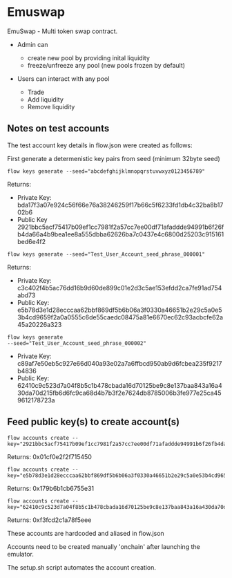 # Emuswap

EmuSwap - Multi token swap contract.

- Admin can 
    - create new pool by providing inital liquidity
    - freeze/unfreeze any pool (new pools frozen by default) 

- Users can interact with any pool
    - Trade
    - Add liquidity
    - Remove liquidity


## Notes on test accounts 

The test account key details in flow.json were created as follows:

First generate a determenistic key pairs from seed (minimum 32byte seed)

```
flow keys generate --seed="abcdefghijklmnopqrstuvwxyz0123456789"
```

Returns:
- Private Key:  	                
bda17f3a07e924c56f66e76a38246259f17b66c5f6233fd1db4c32ba8b1702b6
- Public Key 	 2921bbc5acf75417b09ef1cc7981f2a57cc7ee00df71afaddde94991b6f26fb4da66a4b9bea1ee8a555dbba62626ba7c0437e4c6800d25203c915161bed6e4f2

```
flow keys generate --seed="Test_User_Account_seed_phrase_000001"
```

Returns:
- Private Key: 	 
    c3c402f4b5ac76dd16b9d60de899c01e2d3c5ae153efdd2ca7fe91ad754abd73
- Public Key:	        e5b78d3e1d28ecccaa62bbf869df5b6b06a3f0330a46651b2e29c5a0e53b4cd9659f2a0a0555c6de55caedc08475a81e6670ec62c93acbcfe62a45a20226a323

```
flow keys generate 
--seed="Test_User_Account_seed_phrase_000002"
```

- Private Key: c89af7e50eb5c927e66d040a93e02a7a6ffbcd950ab9d6fcbea235f9217b4836
- Public Key:	 62410c9c523d7a04f8b5c1b478cbada16d70125be9c8e137baa843a16a430da70d215fb6d6fc9ca68d4b7b3f2e7624db8785006b3fe977e25ca459612178723a


## Feed public key(s) to create account(s)

```
flow accounts create --key="2921bbc5acf75417b09ef1cc7981f2a57cc7ee00df71afaddde94991b6f26fb4da66a4b9bea1ee8a555dbba62626ba7c0437e4c6800d25203c915161bed6e4f2"
```

Returns: 0x01cf0e2f2f715450

```
flow accounts create --key="e5b78d3e1d28ecccaa62bbf869df5b6b06a3f0330a46651b2e29c5a0e53b4cd9659f2a0a0555c6de55caedc08475a81e6670ec62c93acbcfe62a45a20226a323"
```

Returns: 0x179b6b1cb6755e31

```
flow accounts create --key="62410c9c523d7a04f8b5c1b478cbada16d70125be9c8e137baa843a16a430da70d215fb6d6fc9ca68d4b7b3f2e7624db8785006b3fe977e25ca459612178723a"
```

Returns: 0xf3fcd2c1a78f5eee


These accounts are hardcoded and aliased in flow.json 

Accounts need to be created manually 'onchain' after launching the emulator.

The setup.sh script automates the account creation.

